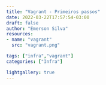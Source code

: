 ```yaml
---
title: "Vagrant - Primeiros passos"
date: 2022-03-22T17:57:54-03:00
draft: false
author: "Emerson Silva"
resources:
- name: "vagrant"
  src: "vagrant.png"

tags: ["infra","vagrant"]
categories: ["Infra"]

lightgallery: true
---
```

